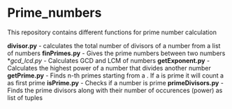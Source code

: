 # Prime_numbers
This repository contains different functions for prime number calculation

**divisor.py**   - calculates the total number of divisors of a number from a list of numbers
**finPrimes.py**  - Gives the prime numbers between two numbers
**gcd_lcd.py*  - Calculates GCD and LCM of numbers
**getExponent.py**  - Calculates the highest power of a number that divides another number
**getPrime.py**  - Finds n-th primes starting from a . If a is prime it will count a as first prime
**isPrime.py**  - Checks if a number is prime
**primeDivisors.py**  - Finds the prime divisors along with their number of occurences (power) as list of tuples
